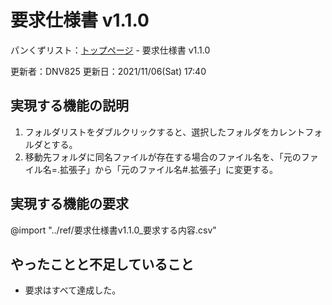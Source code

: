 # 要求仕様書 v1.1.0

パンくずリスト：[トップページ](../index.html) - 要求仕様書 v1.1.0

更新者：DNV825
更新日：2021/11/06(Sat) 17:40

## 実現する機能の説明

1. フォルダリストをダブルクリックすると、選択したフォルダをカレントフォルダとする。
1. 移動先フォルダに同名ファイルが存在する場合のファイル名を、「元のファイル名=.拡張子」から「元のファイル名#.拡張子」に変更する。

## 実現する機能の要求

@import "../ref/要求仕様書v1.1.0_要求する内容.csv"

## やったことと不足していること

- 要求はすべて達成した。
